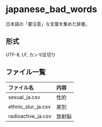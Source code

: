 japanese_bad_words
==================

日本語の「要注意」な言葉を集めた辞書。

形式
---

UTF-8, LF, カンマ区切り

ファイル一覧
-------

|ファイル名|内容|
|:-------|:-------|
|sexual_ja.csv|性的|
|ethnic_slur_ja.csv|差別|
|radioactive_ja.csv|放射脳|
